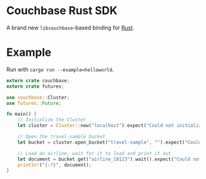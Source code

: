 # Couchbase Rust SDK
A brand new `libcouchbase`-based binding for [Rust](https://www.rust-lang.org).

# Example

Run with `cargo run --example=helloworld`.

```rust
extern crate couchbase;
extern crate futures;

use couchbase::Cluster;
use futures::Future;

fn main() {
    // Initialize the Cluster
    let cluster = Cluster::new("localhost").expect("Could not initialize Cluster");

    // Open the travel-sample bucket
    let bucket = cluster.open_bucket("travel-sample", "").expect("Could not open Bucket");

    // Load an airline, wait for it to load and print it out
    let document = bucket.get("airline_10123").wait().expect("Could not load Document");
    println!("{:?}", document);
}
```
